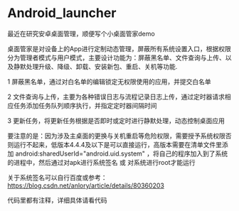# Android_launcher
最近在研究安卓桌面管理，顺便写个小桌面管家demo

桌面管家是对设备上的App进行定制动态管理，屏蔽所有系统设置入口，根据权限分为管理者模式与用户模式，主要设计功能为：屏蔽黑名单、文件查询与上传、以及静默处理升级、降级、卸载、安装新包、重启、关机等功能.

1 屏蔽黑名单，通过对白名单的编辑锁定无权限使用的应用，并提交白名单

2 文件查询与上传，主要为各种错误日志与流程记录日志上传，通过定时器请求相应任务添加任务队列顺序执行，并指定定时器间隔时间

3 更新任务，将更新任务根据是否即时或定时进行静默处理，动态控制桌面应用

要注意的是：因为涉及主桌面的更换与关机重启等危险权限，需要授予系统权限否则运行不起来，低版本4.4.4及以下是可以直接运行，高版本需要在清单文件里添加 android:sharedUserId="android.uid.system" ，将自己的程序加入到了系统的进程中，然后通过对apk进行系统签名 或 对系统进行root才能运行

关于系统签名可以自行百度或参考：https://blog.csdn.net/anlory/article/details/80360203

代码里都有注释，详细具体请看代码
